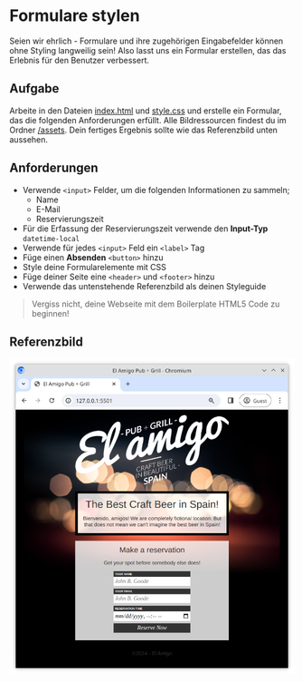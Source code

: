 # Formulare stylen

Seien wir ehrlich - Formulare und ihre zugehörigen Eingabefelder können ohne Styling langweilig sein! Also lasst uns ein Formular erstellen, das das Erlebnis für den Benutzer verbessert.

## Aufgabe

Arbeite in den Dateien [index.html](./index.html) und [style.css](./style.css) und erstelle ein Formular, das die folgenden Anforderungen erfüllt. Alle Bildressourcen findest du im Ordner [/assets](/assets/). Dein fertiges Ergebnis sollte wie das Referenzbild unten aussehen.

## Anforderungen

- Verwende `<input>` Felder, um die folgenden Informationen zu sammeln;
  - Name
  - E-Mail
  - Reservierungszeit
- Für die Erfassung der Reservierungszeit verwende den **Input-Typ** `datetime-local`
- Verwende für jedes `<input>` Feld ein `<label>` Tag
- Füge einen **Absenden** `<button>` hinzu
- Style deine Formularelemente mit CSS
- Füge deiner Seite eine `<header>` und `<footer>` hinzu
- Verwende das untenstehende Referenzbild als deinen Styleguide

> Vergiss nicht, deine Webseite mit dem Boilerplate HTML5 Code zu beginnen!

## Referenzbild

![Referenz](/reference.png)
